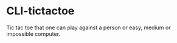 # CLI-tictactoe
Tic tac toe that one can play against a person or easy, medium or impossible computer.
